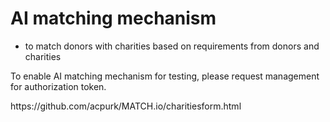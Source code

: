 # AI matching mechanism
  - to match donors with charities based on requirements from donors and charities
<p> To enable AI matching mechanism for testing, please request management for authorization token. </p>

<div>
  <p>https://github.com/acpurk/MATCH.io/charitiesform.html</p>
</div>
